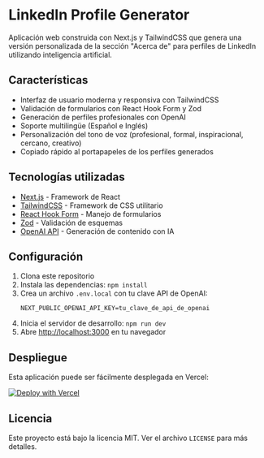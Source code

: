 # LinkedIn Profile Generator

Aplicación web construida con Next.js y TailwindCSS que genera una versión personalizada de la sección "Acerca de" para perfiles de LinkedIn utilizando inteligencia artificial.

## Características

- Interfaz de usuario moderna y responsiva con TailwindCSS
- Validación de formularios con React Hook Form y Zod
- Generación de perfiles profesionales con OpenAI
- Soporte multilingüe (Español e Inglés)
- Personalización del tono de voz (profesional, formal, inspiracional, cercano, creativo)
- Copiado rápido al portapapeles de los perfiles generados

## Tecnologías utilizadas

- [Next.js](https://nextjs.org/) - Framework de React
- [TailwindCSS](https://tailwindcss.com/) - Framework de CSS utilitario
- [React Hook Form](https://react-hook-form.com/) - Manejo de formularios
- [Zod](https://zod.dev/) - Validación de esquemas
- [OpenAI API](https://openai.com/) - Generación de contenido con IA

## Configuración

1. Clona este repositorio
2. Instala las dependencias: `npm install`
3. Crea un archivo `.env.local` con tu clave API de OpenAI:
   ```
   NEXT_PUBLIC_OPENAI_API_KEY=tu_clave_de_api_de_openai
   ```
4. Inicia el servidor de desarrollo: `npm run dev`
5. Abre [http://localhost:3000](http://localhost:3000) en tu navegador

## Despliegue

Esta aplicación puede ser fácilmente desplegada en Vercel:

[![Deploy with Vercel](https://vercel.com/button)](https://vercel.com/new/clone?repository-url=https%3A%2F%2Fgithub.com%2Ftu-usuario%2Flinkedin-profile-generator)

## Licencia

Este proyecto está bajo la licencia MIT. Ver el archivo `LICENSE` para más detalles.

